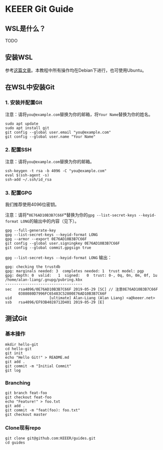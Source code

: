 KEEER Git Guide
===============

## WSL是什么？
TODO

## 安装WSL
参考[这篇文章](https://zhuanlan.zhihu.com/p/34885182)。本教程中所有操作均在Debian下进行，也可使用Ubuntu。

## 在WSL中安装Git
### 1. 安装并配置Git
注意：请将`you@example.com`替换为你的邮箱，将`Your Name`替换为你的姓名。
```
sudo apt update
sudo apt install git
git config --global user.email "you@example.com"
git config --global user.name "Your Name"
```

### 2. 配置SSH
注意：请将`you@example.com`替换为你的邮箱。

```
ssh-keygen -t rsa -b 4096 -C "you@example.com"
eval $(ssh-agent -s)
ssh-add ~/.ssh/id_rsa
```

### 3. 配置GPG
我们推荐使用4096位密钥。

注意：请将*`0E76AD10B3B7C66F`*替换为你的`gpg --list-secret-keys --keyid-format LONG`的输出中的内容（见下）。

```
gpg --full-generate-key
gpg --list-secret-keys --keyid-format LONG
gpg --armor --export 0E76AD10B3B7C66F
git config --global user.signingkey 0E76AD10B3B7C66F
git config --global commit.gpgsign true
```

`gpg --list-secret-keys --keyid-format LONG` 输出：

```
gpg: checking the trustdb
gpg: marginals needed: 3  completes needed: 1  trust model: pgp
gpg: depth: 0  valid:   1  signed:   0  trust: 0-, 0q, 0n, 0m, 0f, 1u
/home/alan-liang/.gnupg/pubring.kbx
-----------------------------------
sec   rsa4096/0E76AD10B3B7C66F 2019-05-29 [SC] // 注意0E76AD10B3B7C66F
      0388080D7996FC65483C52800E76AD10B3B7C66F
uid                 [ultimate] Alan-Liang (Alan Liang) <a@keeer.net>
ssb   rsa4096/EF93B4028712D401 2019-05-29 [E]
```

## 测试Git
### 基本操作
```
mkdir hello-git
cd hello-git
git init
echo "Hello Git!" > README.md
git add .
git commit -m "Initial Commit"
git log
```

### Branching
```
git branch feat-foo
git checkout feat-foo
echo "Feature!" > foo.txt
git add .
git commit -m "feat(foo): foo.txt"
git checkout master
```

### Clone现有repo
```
git clone git@github.com:KEEER/guides.git
cd guides
```
